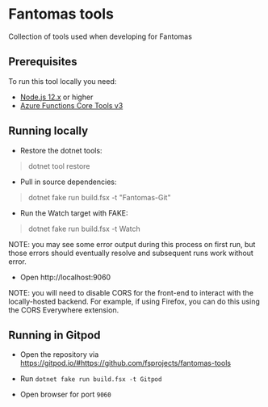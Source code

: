 # Fantomas tools

Collection of tools used when developing for Fantomas

## Prerequisites

To run this tool locally you need:

* [Node.js 12.x](https://nodejs.org/en/download/) or higher
* [Azure Functions Core Tools v3](https://www.npmjs.com/package/azure-functions-core-tools)

## Running locally

* Restore the dotnet tools:

> dotnet tool restore

* Pull in source dependencies:

> dotnet fake run build.fsx -t "Fantomas-Git"

* Run the Watch target with FAKE:

> dotnet fake run build.fsx -t Watch

NOTE: you may see some error output during this process on first run, but those errors should eventually resolve and subsequent runs work without error.

* Open http://localhost:9060

NOTE: you will need to disable CORS for the front-end to interact with the locally-hosted backend. For example, if using Firefox, you can do this using the CORS Everywhere extension.

## Running in Gitpod

* Open the repository via https://gitpod.io/#https://github.com/fsprojects/fantomas-tools

* Run `dotnet fake run build.fsx -t Gitpod`

* Open browser for port `9060`